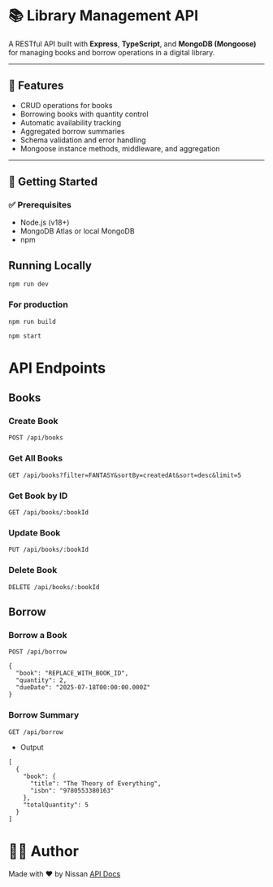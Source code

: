 # 📚 Library Management API

A RESTful API built with **Express**, **TypeScript**, and **MongoDB (Mongoose)** for managing books and borrow operations in a digital library.

---

## 🔧 Features

- CRUD operations for books
- Borrowing books with quantity control
- Automatic availability tracking
- Aggregated borrow summaries
- Schema validation and error handling
- Mongoose instance methods, middleware, and aggregation

---

## 🚀 Getting Started

### ✅ Prerequisites

- Node.js (v18+)
- MongoDB Atlas or local MongoDB
- npm
  
## Running Locally
```
npm run dev
```
### For production
```
npm run build

npm start

```
# API Endpoints
##  Books

### Create Book
```
POST /api/books
```

### Get All Books

```
GET /api/books?filter=FANTASY&sortBy=createdAt&sort=desc&limit=5

```

### Get Book by ID

```
GET /api/books/:bookId

```

### Update Book

```
PUT /api/books/:bookId

```

### Delete Book

```
DELETE /api/books/:bookId

```
## Borrow

### Borrow a Book

```
POST /api/borrow

```
```
{
  "book": "REPLACE_WITH_BOOK_ID",
  "quantity": 2,
  "dueDate": "2025-07-18T00:00:00.000Z"
}

```

### Borrow Summary

```
GET /api/borrow

```
- Output
```
[
  {
    "book": {
      "title": "The Theory of Everything",
      "isbn": "9780553380163"
    },
    "totalQuantity": 5
  }
]

```

# 👨‍💻 Author
Made with ❤️ by Nissan [API Docs](https://assignment-3-tan-two.vercel.app/api)
